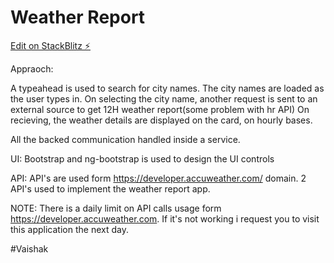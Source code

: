 # Weather Report
[Edit on StackBlitz ⚡️](https://stackblitz.com/edit/angular-ivy-suz1jg)

Appraoch: 

A typeahead is used to search for city names.
The city names are loaded as the user types in. 
On selecting the city name, another request is sent to an external source to get 12H weather report(some problem with hr API)
On recieving, the weather details are displayed on the card, on hourly bases.

All the backed communication handled inside a service.

UI:
Bootstrap and ng-bootstrap is used to design the UI controls

API:
API's are used form https://developer.accuweather.com/ domain.
2 API's used to implement the weather report app.

NOTE: There is a daily limit on API calls usage form https://developer.accuweather.com. If it's not working i request you to visit this application the next day.


#Vaishak